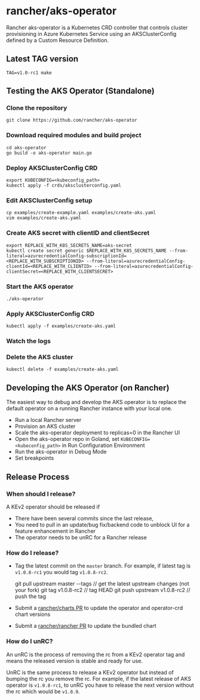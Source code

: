 # rancher/aks-operator

Rancher aks-operator is a Kubernetes CRD controller that controls cluster provisioning in Azure Kubernetes Service using an AKSClusterConfig defined by a Custom Resource Definition.

## Latest TAG version 

    TAG=v1.0-rc1 make

## Testing the AKS Operator (Standalone)

### Clone the repository

    git clone https://github.com/rancher/aks-operator

### Download required modules and build project

    cd aks-operator
    go build -o aks-operator main.go

### Deploy AKSClusterConfig CRD

    export KUBECONFIG=<kubeconfig_path>
    kubectl apply -f crds/aksclusterconfig.yaml

### Edit AKSClusterConfig setup

    cp examples/create-example.yaml examples/create-aks.yaml
    vim examples/create-aks.yaml

### Create AKS secret with clientID and clientSecret

    export REPLACE_WITH_K8S_SECRETS_NAME=aks-secret
    kubectl create secret generic $REPLACE_WITH_K8S_SECRETS_NAME --from-literal=azurecredentialConfig-subscriptionId=<REPLACE_WITH_SUBSCRIPTIONID> --from-literal=azurecredentialConfig-clientId=<REPLACE_WITH_CLIENTID> --from-literal=azurecredentialConfig-clientSecret=<REPLACE_WITH_CLIENTSECRET>

### Start the AKS operator

    ./aks-operator

###  Apply AKSClusterConfig CRD

    kubectl apply -f examples/create-aks.yaml

### Watch the logs

### Delete the AKS cluster

    kubectl delete -f examples/create-aks.yaml

## Developing the AKS Operator (on Rancher)

The easiest way to debug and develop the AKS operator is to replace the default operator on a running Rancher instance with your local one.

* Run a local Rancher server
* Provision an AKS cluster
* Scale the aks-operator deployment to replicas=0 in the Rancher UI
* Open the aks-operator repo in Goland, set `KUBECONFIG=<kubeconfig_path>` in Run Configuration Environment 
* Run the aks-operator in Debug Mode
* Set breakpoints

## Release Process

### When should I release?

A KEv2 operator should be released if 

* There have been several commits since the last release,
* You need to pull in an update/bug fix/backend code to unblock UI for a feature enhancement in Rancher
* The operator needs to be unRC for a Rancher release

### How do I release?

* Tag the latest commit on the `master` branch. For example, if latest tag is `v1.0.8-rc1` you would tag `v1.0.8-rc2`.


    git pull upstream master --tags     // get the latest upstream changes (not your fork)
    git tag v1.0.8-rc2                  // tag HEAD
    git push upstream v1.0.8-rc2        // push the tag

* Submit a [rancher/charts PR](https://github.com/rancher/charts/pull/2242) to update the operator and operator-crd chart versions
* Submit a [rancher/rancher PR](https://github.com/rancher/rancher/pull/39745) to update the bundled chart

### How do I unRC?

An unRC is the process of removing the rc from a KEv2 operator tag and means the released version is stable and ready for use.

UnRC is the same process to release a KEv2 operator but instead of bumping the rc you remove the rc. For example, if the latest release of AKS operator is `v1.0.8-rc1`, to unRC you have to release the next version without the rc which would be `v1.0.9`.  

